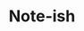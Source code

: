 ---
title: "Note-ish"
description: "Note-ish is a fast, privacy-first productivity app built in Python for the terminal. It runs entirely offline and helps users manage tasks, habits, notes, journals, and calendar events from one simple interface.

Designed for minimalism and speed, it’s ideal for developers who prefer working in the command line without sacrificing functionality or privacy."
url: "https://github.com/AmrBr/Note-ish.git"
featured: true
techs:
    - Python
---